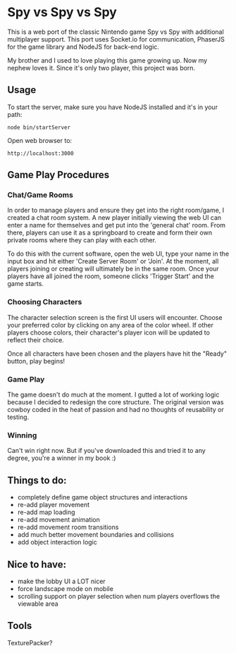 

# Spy vs Spy vs Spy

This is a web port of the classic Nintendo game Spy vs Spy with additional multiplayer support.
This port uses Socket.io for communication, PhaserJS for the game library and NodeJS for back-end logic.

My brother and I used to love playing this game growing up.  Now my nephew loves it.  Since it's only two player,
this project was born.

## Usage

To start the server, make sure you have NodeJS installed and it's in your path:

`node bin/startServer`

Open web browser to:

`http://localhost:3000`


## Game Play Procedures

### Chat/Game Rooms

In order to manage players and ensure they get into the right room/game, I created a
chat room system.  A new player initially viewing the web UI can enter a name for themselves
and get put into the 'general chat' room.  From there, players can use it as a springboard
to create and form their own private rooms where they can play with each other.

To do this with the current software, open the web UI, type your name in the input box and
hit either 'Create Server Room' or 'Join'.
At the moment, all players joining or creating will ultimately be in the same room.  Once
your players have all joined the room, someone clicks 'Trigger Start' and the game starts.

### Choosing Characters

The character selection screen is the first UI users will encounter.  Choose your preferred color by clicking
on any area of the color wheel.  If other players choose colors, their character's player icon will be updated
to reflect their choice.

Once all characters have been chosen and the players have hit the "Ready" button, play begins!

### Game Play

The game doesn't do much at the moment.  I gutted a lot of working logic because I decided to redesign the
core structure.  The original version was cowboy coded in the heat of passion and had no thoughts of
reusability or testing.

### Winning

Can't win right now.  But if you've downloaded this and tried it to any degree, you're a winner in my book :)


## Things to do:

- completely define game object structures and interactions
- re-add player movement
- re-add map loading
- re-add movement animation
- re-add movement room transitions
- add much better movement boundaries and collisions
- add object interaction logic

## Nice to have:

- make the lobby UI a LOT nicer
- force landscape mode on mobile
- scrolling support on player selection when num players overflows the viewable area

## Tools

TexturePacker?

